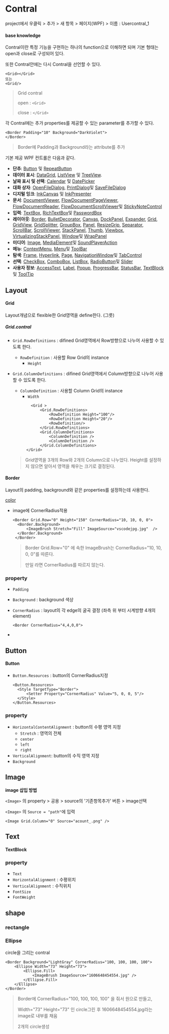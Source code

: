 # Contral

project에서 우클릭 > 추가 > 새 항목 > 페이지(WPF) > 이름 : Usercontral_1



#### base knowledge

Contral이란 특정 기능을 구현하는 하나의 function으로 이해하면 되며 기본 형태는 open과 close로 구성되어 있다.

또한 Contral안에는 다시 Contral을 선언할 수 있다.

```xaml
<Grid></Grid>
또는
<Grid/>
```

> Grid contral
>
> open : `<Grid>`
>
> close : `</Grid>`

각 Contral에는 추가 properties를 제공할 수 있는 parameter를 추가할 수 있다.

```xaml
<Border Padding="10" Background="DarkViolet">
</Border>
```

> Border에 Padding과 Background라는 attribute를 추가

 

기본 제공 WPF 컨트롤은 다음과 같다.

- **단추**: [Button](https://docs.microsoft.com/ko-kr/dotnet/api/system.windows.controls.button) 및 [RepeatButton](https://docs.microsoft.com/ko-kr/dotnet/api/system.windows.controls.primitives.repeatbutton)
- **데이터 표시**: [DataGrid](https://docs.microsoft.com/ko-kr/dotnet/api/system.windows.controls.datagrid), [ListView](https://docs.microsoft.com/ko-kr/dotnet/api/system.windows.controls.listview) 및 [TreeView](https://docs.microsoft.com/ko-kr/dotnet/api/system.windows.controls.treeview).
- **날짜 표시 및 선택**: [Calendar](https://docs.microsoft.com/ko-kr/dotnet/api/system.windows.controls.calendar) 및 [DatePicker](https://docs.microsoft.com/ko-kr/dotnet/api/system.windows.controls.datepicker)
- **대화 상자**: [OpenFileDialog](https://docs.microsoft.com/ko-kr/dotnet/api/microsoft.win32.openfiledialog), [PrintDialog](https://docs.microsoft.com/ko-kr/dotnet/api/system.windows.controls.printdialog)및 [SaveFileDialog](https://docs.microsoft.com/ko-kr/dotnet/api/microsoft.win32.savefiledialog)
- **디지털 잉크**: [InkCanvas](https://docs.microsoft.com/ko-kr/dotnet/api/system.windows.controls.inkcanvas) 및 [InkPresenter](https://docs.microsoft.com/ko-kr/dotnet/api/system.windows.controls.inkpresenter)
- **문서**: [DocumentViewer](https://docs.microsoft.com/ko-kr/dotnet/api/system.windows.controls.documentviewer), [FlowDocumentPageViewer](https://docs.microsoft.com/ko-kr/dotnet/api/system.windows.controls.flowdocumentpageviewer), [FlowDocumentReader](https://docs.microsoft.com/ko-kr/dotnet/api/system.windows.controls.flowdocumentreader), [FlowDocumentScrollViewer](https://docs.microsoft.com/ko-kr/dotnet/api/system.windows.controls.flowdocumentscrollviewer)및 [StickyNoteControl](https://docs.microsoft.com/ko-kr/dotnet/api/system.windows.controls.stickynotecontrol)
- **입력**: [TextBox](https://docs.microsoft.com/ko-kr/dotnet/api/system.windows.controls.textbox), [RichTextBox](https://docs.microsoft.com/ko-kr/dotnet/api/system.windows.controls.richtextbox)및 [PasswordBox](https://docs.microsoft.com/ko-kr/dotnet/api/system.windows.controls.passwordbox)
- **레이아웃**: [Border](https://docs.microsoft.com/ko-kr/dotnet/api/system.windows.controls.border), [BulletDecorator](https://docs.microsoft.com/ko-kr/dotnet/api/system.windows.controls.primitives.bulletdecorator), [Canvas](https://docs.microsoft.com/ko-kr/dotnet/api/system.windows.controls.canvas), [DockPanel](https://docs.microsoft.com/ko-kr/dotnet/api/system.windows.controls.dockpanel), [Expander](https://docs.microsoft.com/ko-kr/dotnet/api/system.windows.controls.expander), [Grid](https://docs.microsoft.com/ko-kr/dotnet/api/system.windows.controls.grid), [GridView](https://docs.microsoft.com/ko-kr/dotnet/api/system.windows.controls.gridview), [GridSplitter](https://docs.microsoft.com/ko-kr/dotnet/api/system.windows.controls.gridsplitter), [GroupBox](https://docs.microsoft.com/ko-kr/dotnet/api/system.windows.controls.groupbox), [Panel](https://docs.microsoft.com/ko-kr/dotnet/api/system.windows.controls.panel), [ResizeGrip](https://docs.microsoft.com/ko-kr/dotnet/api/system.windows.controls.primitives.resizegrip), [Separator](https://docs.microsoft.com/ko-kr/dotnet/api/system.windows.controls.separator), [ScrollBar](https://docs.microsoft.com/ko-kr/dotnet/api/system.windows.controls.primitives.scrollbar), [ScrollViewer](https://docs.microsoft.com/ko-kr/dotnet/api/system.windows.controls.scrollviewer), [StackPanel](https://docs.microsoft.com/ko-kr/dotnet/api/system.windows.controls.stackpanel), [Thumb](https://docs.microsoft.com/ko-kr/dotnet/api/system.windows.controls.primitives.thumb), [Viewbox](https://docs.microsoft.com/ko-kr/dotnet/api/system.windows.controls.viewbox), [VirtualizingStackPanel](https://docs.microsoft.com/ko-kr/dotnet/api/system.windows.controls.virtualizingstackpanel), [Window](https://docs.microsoft.com/ko-kr/dotnet/api/system.windows.window)및 [WrapPanel](https://docs.microsoft.com/ko-kr/dotnet/api/system.windows.controls.wrappanel)
- **미디어**: [Image](https://docs.microsoft.com/ko-kr/dotnet/api/system.windows.controls.image), [MediaElement](https://docs.microsoft.com/ko-kr/dotnet/api/system.windows.controls.mediaelement)및 [SoundPlayerAction](https://docs.microsoft.com/ko-kr/dotnet/api/system.windows.controls.soundplayeraction)
- **메뉴**: [ContextMenu](https://docs.microsoft.com/ko-kr/dotnet/api/system.windows.controls.contextmenu), [Menu](https://docs.microsoft.com/ko-kr/dotnet/api/system.windows.controls.menu)및 [ToolBar](https://docs.microsoft.com/ko-kr/dotnet/api/system.windows.controls.toolbar)
- **탐색**: [Frame](https://docs.microsoft.com/ko-kr/dotnet/api/system.windows.controls.frame), [Hyperlink](https://docs.microsoft.com/ko-kr/dotnet/api/system.windows.documents.hyperlink), [Page](https://docs.microsoft.com/ko-kr/dotnet/api/system.windows.controls.page), [NavigationWindow](https://docs.microsoft.com/ko-kr/dotnet/api/system.windows.navigation.navigationwindow)및 [TabControl](https://docs.microsoft.com/ko-kr/dotnet/api/system.windows.controls.tabcontrol)
- **선택**: [CheckBox](https://docs.microsoft.com/ko-kr/dotnet/api/system.windows.controls.checkbox), [ComboBox](https://docs.microsoft.com/ko-kr/dotnet/api/system.windows.controls.combobox), [ListBox](https://docs.microsoft.com/ko-kr/dotnet/api/system.windows.controls.listbox), [RadioButton](https://docs.microsoft.com/ko-kr/dotnet/api/system.windows.controls.radiobutton)및 [Slider](https://docs.microsoft.com/ko-kr/dotnet/api/system.windows.controls.slider)
- **사용자 정보**: [AccessText](https://docs.microsoft.com/ko-kr/dotnet/api/system.windows.controls.accesstext), [Label](https://docs.microsoft.com/ko-kr/dotnet/api/system.windows.controls.label), [Popup](https://docs.microsoft.com/ko-kr/dotnet/api/system.windows.controls.primitives.popup), [ProgressBar](https://docs.microsoft.com/ko-kr/dotnet/api/system.windows.controls.progressbar), [StatusBar](https://docs.microsoft.com/ko-kr/dotnet/api/system.windows.controls.primitives.statusbar), [TextBlock](https://docs.microsoft.com/ko-kr/dotnet/api/system.windows.controls.textblock)및 [ToolTip](https://docs.microsoft.com/ko-kr/dotnet/api/system.windows.controls.tooltip)



## Layout

#### Grid

Layout개념으로 flexible한 Grid영역을 define한다. (그릇)



##### Grid.contral

- `Grid.RowDefinitions` : difined Grid영역에서 Row방향으로 나누어 사용할 수 있도록 한다.
  - `RowDefinition` : 사용할 Row Grid의 instance
    - `Height`

- `Grid.ColumnDefinitions` : difined Grid영역에서 Column방향으로 나누어 사용할 수 있도록 한다.

  - `ColumnDefinition` : 사용할 Column Grid의 instance
    - `Width`

  ```xaml
          <Grid >
              <Grid.RowDefinitions>
                  <RowDefinition Height="100"/>		
                  <RowDefinition Height="20"/>
                  <RowDefinition/>
              </Grid.RowDefinitions>
              <Grid.ColumnDefinitions>
                  <ColumnDefinition />
                  <ColumnDefinition />
              </Grid.ColumnDefinitions>
  		</Grid>
  ```

  > Grid영역을 3개의 Row와 2개의 Column으로 나누었다. Height를 설정하지 않으면 알아서 영역을 채우는 크기로 결정된다.





#### Border

Layout의 padding, background와 같은 properties를 설정하는데 사용한다.

[color](https://somgle.tistory.com/123)



- image에 CornerRadius적용

  ```
  <Border Grid.Row="0" Height="150" CornerRadius="10, 10, 0, 0">
  	<Border.Background>
  		<ImageBrush Stretch="Fill" ImageSource="vscodejpg.jpg"  />
  	</Border.Background>
   </Border>
  ```

  > Border Grid.Row="0" 에 속한 ImageBrush는  CornerRadius="10, 10, 0, 0"를 따른다.
  >
  > 만일 <images>라면 CornerRadius를 따르지 않는다.



### property

- `Padding`

- `Background` : background 색상 

- `CornerRadius` : layout의 각 edge의 굴곡 결정 (좌측 위 부터 시계방향 4개의 element)

  ```
  <Border CornerRadius="4,4,0,0">
  ```

- 







## Button

#### Button

- `Button.Resources` : button의 CornerRadius지정

  ```
  <Button.Resources>
  	<Style TargetType="Border">
  		<Setter Property="CornerRadius" Value="5, 0, 0, 5"/>
  	</Style>
  </Button.Resources>
  ```

  





### property

- `HorizontalContentAlignment` : button의 수평 영역 지정
  - `Stretch` : 영역의 전체 
  - `center` 
  - `left`
  - `right`
- `VerticalAlignment`: button의 수직 영역 지정
- `Background`





## Image

**image 삽입 방법**

`<Image>` 의 property > 공용 > source의 '기존항목추가' 버튼 > image선택 

 `<Image>` 의 `Source = "path"`에 입력

```
<Image Grid.Column="0" Source="acount_.png" />
```





## Text

#### TextBlock



### property

- `Text`
- `HorizontalAlignment` : 수평위치
- `VerticalAlignment` : 수직위치
- `FontSize`
- `FontWeight`



## shape

### rectangle



### Ellipse

circle을 그리는 contral

```
<Border Background="LightGray" CornerRadius="100, 100, 100, 100">
    <Ellipse Width="73" Height="73">		
        <Ellipse.Fill>
            <ImageBrush ImageSource="1606648454554.jpg" />
        </Ellipse.Fill>
    </Ellipse>
</Border>
```

> Border에 CornerRadius="100, 100, 100, 100" 을 줘서 원으로 만들고,
>
> Width="73" Height="73" 인 circle그린 후 1606648454554.jpg라는 image로 내부를 채움
>
> 2개의 circle생성





